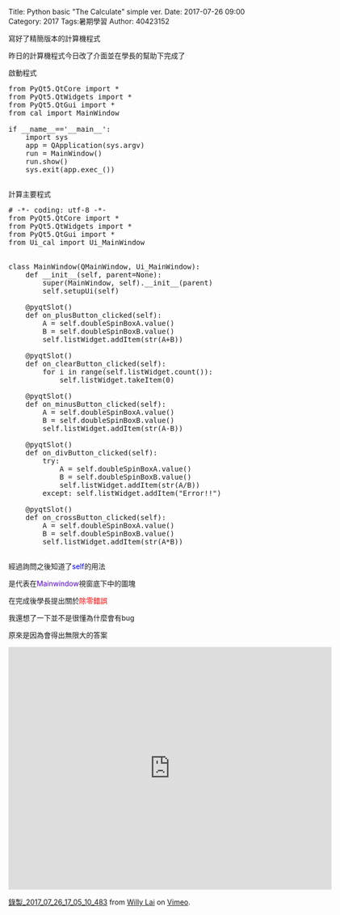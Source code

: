 Title: Python basic "The Calculate" simple ver.
Date: 2017-07-26 09:00
Category: 2017
Tags:暑期學習
Author: 40423152

寫好了精簡版本的計算機程式

<!-- PELICAN_END_SUMMARY -->

昨日的計算機程式今日改了介面並在學長的幫助下完成了

啟動程式

<pre class="brush: python">
from PyQt5.QtCore import *
from PyQt5.QtWidgets import *
from PyQt5.QtGui import *
from cal import MainWindow

if __name__=='__main__':
    import sys
    app = QApplication(sys.argv)
    run = MainWindow()
    run.show()
    sys.exit(app.exec_())

</pre>

計算主要程式

<pre class="brush: python">
# -*- coding: utf-8 -*-
from PyQt5.QtCore import *
from PyQt5.QtWidgets import *
from PyQt5.QtGui import *
from Ui_cal import Ui_MainWindow


class MainWindow(QMainWindow, Ui_MainWindow): 
    def __init__(self, parent=None):
        super(MainWindow, self).__init__(parent)
        self.setupUi(self)
    
    @pyqtSlot()
    def on_plusButton_clicked(self):
        A = self.doubleSpinBoxA.value()
        B = self.doubleSpinBoxB.value()
        self.listWidget.addItem(str(A+B))
    
    @pyqtSlot()
    def on_clearButton_clicked(self):
        for i in range(self.listWidget.count()):
            self.listWidget.takeItem(0)
    
    @pyqtSlot()
    def on_minusButton_clicked(self):
        A = self.doubleSpinBoxA.value()
        B = self.doubleSpinBoxB.value()
        self.listWidget.addItem(str(A-B))
    
    @pyqtSlot()
    def on_divButton_clicked(self):
        try:
            A = self.doubleSpinBoxA.value()
            B = self.doubleSpinBoxB.value()
            self.listWidget.addItem(str(A/B))
        except: self.listWidget.addItem("Error!!")
    
    @pyqtSlot()
    def on_crossButton_clicked(self):
        A = self.doubleSpinBoxA.value()
        B = self.doubleSpinBoxB.value()
        self.listWidget.addItem(str(A*B))

</pre>

經過詢問之後知道了<font color=#0000FF>self</font>的用法

是代表在<font color=#5500DD>Mainwindow</font>視窗底下中的圖塊

在完成後學長提出關於<font color=#FF0000>除零錯誤</font>

我還想了一下並不是很懂為什麼會有bug

原來是因為會得出無限大的答案

<iframe src="https://player.vimeo.com/video/227038029" width="640" height="480" frameborder="0" webkitallowfullscreen mozallowfullscreen allowfullscreen></iframe>
<p><a href="https://vimeo.com/227038029">錄製_2017_07_26_17_05_10_483</a> from <a href="https://vimeo.com/user46451216">Willy Lai</a> on <a href="https://vimeo.com">Vimeo</a>.</p>